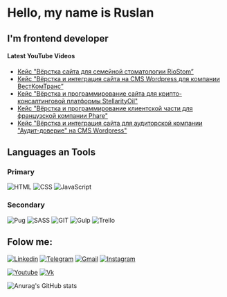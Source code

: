 # Hello, my name is Ruslan

## I'm frontend developer

#### Latest YouTube Videos
<!-- YOUTUBE:START -->
- [Кейс &quot;Вёрстка сайта для семейной стоматологии RioStom”](https://www.youtube.com/watch?v=BSp6-YRD3RA)
- [Кейс &quot;Вёрстка и интеграция сайта на CMS Wordpress для компании ВестКомТранс”](https://www.youtube.com/watch?v=l7m714Ff0NA)
- [Кейс &quot;Вёрстка и программирование сайта для крипто-консалтинговой платформы StellarityOil&quot;](https://www.youtube.com/watch?v=Tx1CXlH35-A)
- [Кейс &quot;Вёрстка и программирование клиентской части для французской компании Phare&quot;](https://www.youtube.com/watch?v=c3KTnZkUh5k)
- [Кейс &quot;Вёрстка и интеграция сайта для аудиторской компании &quot;Аудит-доверие&quot; на CMS Wordpress&quot;](https://www.youtube.com/watch?v=W5rIbtiBzyU)
<!-- YOUTUBE:END -->

## Languages an Tools
### Primary
![HTML](https://img.shields.io/badge/HTML5-3f3c4f?style=for-the-badge&logo=html5)
![CSS](https://img.shields.io/badge/CSS-3f3c4f?style=for-the-badge&logo=css3)
![JavaScript](https://img.shields.io/badge/JavaScript-3f3c4f?style=for-the-badge&logo=javascript)

### Secondary
![Pug](https://img.shields.io/badge/Pug-3f3c4f?style=for-the-badge&logo=pug)
![SASS](https://img.shields.io/badge/SCSS-3f3c4f?style=for-the-badge&logo=sass)
![GIT](https://img.shields.io/badge/GIT-3f3c4f?style=for-the-badge&logo=GIT)
![Gulp](https://img.shields.io/badge/Gulp-3f3c4f?style=for-the-badge&logo=Gulp)
![Trello](https://img.shields.io/badge/Trello-3f3c4f?style=for-the-badge&logo=Trello)


## Folow me:
[![Linkedin](https://img.shields.io/badge/Linkedin-3f3c4f?style=for-the-badge&logo=Linkedin)](https://www.linkedin.com/in/turalinov/ "Linkedin")
[![Telegram](https://img.shields.io/badge/Telegram-3f3c4f?style=for-the-badge&logo=Telegram)](https://t.me/turalinov "Telegran")
[![Gmail](https://img.shields.io/badge/Gmail-3f3c4f?style=for-the-badge&logo=Gmail)](ruslanturalinov@gmail.com "Gmail")
[![Instagram](https://img.shields.io/badge/Instagram-3f3c4f?style=for-the-badge&logo=Instagram)](https://www.instagram.com/turalinov_/ "Instagram")

[![Youtube](https://img.shields.io/badge/Youtube-3f3c4f?style=for-the-badge&logo=Youtube&logoColor=red)](https://www.youtube.com/channel/UC_4Yqi9MqlFej3332JnYNOw "Youtube")
[![Vk](https://img.shields.io/badge/Vk-3f3c4f?style=for-the-badge&logo=Vk)](https://vk.com/turalinov "Vk")

![Anurag's GitHub stats](https://github-readme-stats.vercel.app/api?username=turalinov&count_private=true&show_icons=true)

